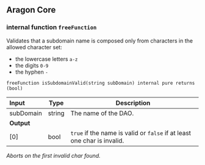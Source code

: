 ## Aragon Core

### internal function `freeFunction`

Validates that a subdomain name is composed only from characters in the allowed character set:
- the lowercase letters `a-z`
- the digits `0-9`
- the hyphen `-`

```solidity
freeFunction isSubdomainValid(string subDomain) internal pure returns (bool) 
```

| Input | Type | Description |
|:----- | ---- | ----------- |
| subDomain | string | The name of the DAO. |
| **Output** | |
| [0] | bool | `true` if the name is valid or `false` if at least one char is invalid. |

*Aborts on the first invalid char found.*

